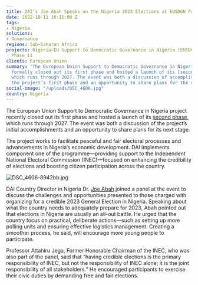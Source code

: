 ```yaml
---
title: DAI’s Joe Abah Speaks on the Nigeria 2023 Elections at EUSDGN Project Event
date: 2022-10-11 16:11:00 Z
tags:
- Nigeria
solutions:
- Governance
regions: Sub-Saharan Africa
projects: Nigeria—EU Support to Democratic Governance in Nigeria (EUSDGN) Programme,
  Phase II
clients: European Union
summary: 'The European Union Support to Democratic Governance in Nigeria project recently
  formally closed out its first phase and hosted a launch of its [second phase](https://www.dai.com/our-work/projects/nigeria-eu-support-to-democratic-governance-in-nigeria-eusdgn-programme-phase-ii)
  which runs through 2027. The event was both a discussion of accomplishments from
  the project’s first phase and an opportunity to share plans for the second phase. '
social-image: "/uploads/DSC_4606.jpg"
country: Nigeria
---
```


The European Union Support to Democratic Governance in Nigeria project recently closed out its first phase and hosted a launch of its [second phase,](https://www.dai.com/our-work/projects/nigeria-eu-support-to-democratic-governance-in-nigeria-eusdgn-programme-phase-ii) which runs through 2027. The event was both a discussion of the project’s initial accomplishments and an opportunity to share plans for its next stage.

The project works to facilitate peaceful and fair electoral processes and advancements in Nigeria’s economic development. DAI implements component one of the programme—providing support to the Independent National Electoral Commission (INEC)—focused on enhancing the credibility of elections and boosting citizen participation across the country. 

![DSC_4606-8942bb.jpg](/uploads/DSC_4606-8942bb.jpg)

DAI Country Director in Nigeria Dr. [Joe Abah](https://www.dai.com/who-we-are/our-team/joe-abah) joined a panel at the event to discuss the challenges and opportunities presented to those charged with organizing for a credible 2023 General Election in Nigeria. Speaking about what the country needs to adequately prepare for 2023, Abah pointed out that elections in Nigeria are usually an all-out battle. He urged that the country focus on practical, deliberate actions—such as setting up more polling units and ensuring effective logistics management. Creating a smoother process, he said, will encourage more young people to participate.

Professor Attahiru Jega, Former Honorable Chairman of the INEC, who was also part of the panel, said that “having credible elections is the primary responsibility of INEC, but not the responsibility of INEC alone; it is the joint responsibility of all stakeholders.” He encouraged participants to exercise their civic duties by demanding free and fair elections.